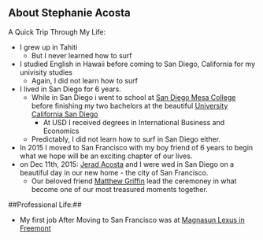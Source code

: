 ## About Stephanie Acosta

A Quick Trip Through My Life:  

* I grew up in Tahiti  
    + But I never learned how to surf  
* I studied English in Hawaii before coming to San Diego, California for my univisity studies  
    + Again, I did not learn how to surf  
* I lived in San Diego for 6 years.  
    + While in San Diego i went to school at [San Diego Mesa College](https://www.google.com/url?sa=t&rct=j&q=&esrc=s&source=web&cd=1&ved=0ahUKEwj39uTQ5OzRAhVGHJQKHcBRC8kQFggaMAA&url=http%3A%2F%2Fwww.sdmesa.edu%2F&usg=AFQjCNEvJtMpEYeKn5GNyoJWSBQX9UJh9A&sig2=q7Oweh7lBU9hapbwCc62tg&bvm=bv.145822982,d.cGc) before finishing my two bachelors at the beautiful [University California San Diego](http://www.sandiego.edu/)   
        + At USD I received degrees in International Business and Economics   
    + Predictably, I did not learn how to surf in San Diego either.   
* In 2015 I moved to San Francisco with my boy friend of 6 years to begin what we hope will be an exciting chapter of our lives.   
* on Dec 11th, 2015: [Jerad Acosta](http://Jerad.xyz) and I were wed in San Diego on a beautiful day in our new home - the city of San Francisco.    
    + Our beloved friend [Matthew Griffin](https://www.facebook.com/0m.0g.0) lead the ceremoney in what become one of our most treasured moments together.    


##Professional Life:##  

* My first job After Moving to San Francisco was at [Magnasun Lexus in Freemont](http://www.magnussenlexusfremont.com/)
